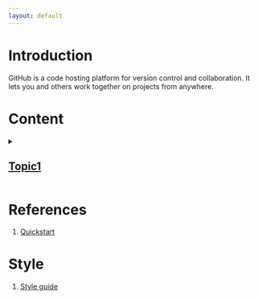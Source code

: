 ```yaml
---
layout: default
---
```


# Introduction

GitHub is a code hosting platform for version control and collaboration. It lets you and others work together on projects from anywhere.

# Content

<details><summary>
   
## [Topic1](https://iruelas.readthedocs.io/es/main/index.html) 
</summary>

1. [Iruelas](https://iruelas.readthedocs.io/es/main/index.html)
1. [RF](/markdown_files/RF.md)
4. ...
5. [Post](/docs/post.md)
   
</details>
 

# References

1. [Quickstart](https://docs.github.com/es/pages/quickstart)

# Style

1. [Style guide](/docs/style.md)

